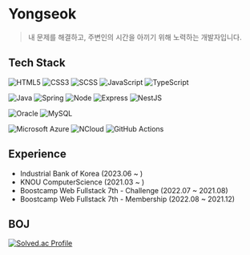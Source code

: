 # Yongseok
> 내 문제를 해결하고, 주변인의 시간을 아끼기 위해 노력하는 개발자입니다.

## Tech Stack
  ![HTML5](https://img.shields.io/badge/HTML5-E34F26?style=flat-square&logo=HTML5&logoColor=white)
  ![CSS3](https://img.shields.io/badge/CSS3-1572B6?style=flat-square&logo=css3&logoColor=white)
  ![SCSS](https://img.shields.io/badge/SCSS-CC6699?style=flat-square&logo=Sass&logoColor=white)
  ![JavaScript](https://img.shields.io/badge/JavaScript-F7DF1E?style=flat-square&logo=javascript&logoColor=white)
  ![TypeScript](https://img.shields.io/badge/TypeScript-3178C6?style=flat-square&logo=typescript&logoColor=white)


  ![Java](https://img.shields.io/badge/Java-007396?style=flat-square&logo=Java&logoColor=white)
  ![Spring](https://img.shields.io/badge/Spring-6DB33F?style=flat-square&logo=Spring&logoColor=white)
  ![Node](https://img.shields.io/badge/Node.js-43853D?style=flat-square&logo=node.js&logoColor=white)
  ![Express](https://img.shields.io/badge/Express-000000?style=flat-square&logo=Express&logoColor=white)
  ![NestJS](https://img.shields.io/badge/Nestjs-e32743?style=flat-square&logo=Nestjs&logoColor=white)


  ![Oracle](https://img.shields.io/badge/Oracle-F80000?style=flat-square&logo=Oracle&logoColor=white)
  ![MySQL](https://img.shields.io/badge/MySQL-4479A1?style=flat-square&logo=mysql&logoColor=white)
  
  
  ![Microsoft Azure](https://img.shields.io/badge/Azure-0078D4?style=flat-square&logo=MicrosoftAzure&logoColor=white)
  ![NCloud](https://img.shields.io/badge/NCloud-03C75A?style=flat-square&logo=Naver&logoColor=white)
  ![GitHub Actions](https://img.shields.io/badge/Actions-2088FF?style=flat-square&logo=GitHubActions&logoColor=white)


## Experience
- Industrial Bank of Korea (2023.06 ~ )
- KNOU ComputerScience (2021.03 ~ )
- Boostcamp Web Fullstack 7th - Challenge (2022.07 ~ 2021.08)
- Boostcamp Web Fullstack 7th - Membership (2022.08 ~ 2021.12)

## BOJ
[![Solved.ac Profile](http://mazassumnida.wtf/api/v2/generate_badge?boj=yongseok)](https://solved.ac/yongseok/)
